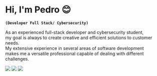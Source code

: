 # Hi, I'm Pedro 😊

**`(Developer Full Stack/ Cybersecurity)`**

As an experienced full-stack developer and cybersecurity student,<br/>
my goal is always to create creative and efficient solutions to customer needs.<br/>
My extensive experience in several areas of software development <br/>
makes me a versatile professional capable of dealing with different challenges.<br/>

<p align="left">
    <a href="https://t.me/boloto1979"><img src="https://img.shields.io/badge/Telegram-2CA5E0?style=for-the-badge&logo=telegram&logoColor=white"></a>
    <a href="https://criarmeulink.com.br/u/1675193138"><img src="https://img.shields.io/badge/Gmail-D14836?style=for-the-badge&logo=gmail&logoColor=white"></a>
    <img src="https://tryhackme-badges.s3.amazonaws.com/pedro.lima1979.png?1"></img>
</p>
